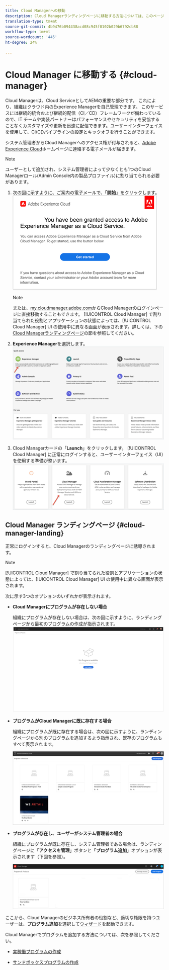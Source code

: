```yaml
---
title: Cloud Managerへの移動
description: Cloud Managerランディングページに移動する方法については、このページを参照してください
translation-type: tm+mt
source-git-commit: 4b9476b094438acd08c945f0102b029b6792cb88
workflow-type: tm+mt
source-wordcount: '445'
ht-degree: 24%

---
```



# Cloud Manager に移動する {#cloud-manager}

Cloud Managerは、Cloud ServiceとしてAEMの重要な部分です。 これにより、組織はクラウド内のExperience Managerを自己管理できます。 このサービスには継続的統合および継続的配信（CI／CD）フレームワークが備わっているので、IT チームや実装パートナーはパフォーマンスやセキュリティを妥協することなくカスタマイズや更新を迅速に配信できます。ユーザーインターフェイスを使用して、CI/CDパイプラインの設定とキックオフを行うことができます。

システム管理者からCloud Managerへのアクセス権が付与されると、[Adobe Experience Cloud](https://experience.adobe.com)ホームページに連絡する電子メールが届きます。

>[!NOTE]
>ユーザーとして追加され、システム管理者によって少なくとも1つのCloud Managerロール(Admin Console内の製品プロファイル)に割り当てられる必要があります。

1. 次の図に示すように、ご案内の電子メールで、**「開始**」をクリックします。
   ![](/help/onboarding/what-is-required/assets/get-started-email.png)

   >[!NOTE]
   >または、[my.cloudmanager.adobe.com](https://my.cloudmanager.adobe.com/)からCloud Managerのログインページに直接移動することもできます。 [!UICONTROL Cloud Manager] で割り当てられた役割とアプリケーションの状態によっては、[!UICONTROL Cloud Manager] UI の使用中に異なる画面が表示されます。詳しくは、下の[Cloud Managerランディングページ](#cloud-manager-landing)の節を参照してください。

1. **Experience Manager**を選択します。
   ![](/help/onboarding/getting-access-to-aem-in-cloud/assets/landing-page1.png)

1. Cloud Managerカードの「**Launch**」をクリックします。 [!UICONTROL Cloud Manager] に正常にログインすると、ユーザーインターフェイス（UI）を使用する準備が整います。
   ![](/help/onboarding/getting-access-to-aem-in-cloud/assets/landing-page2.png)


## Cloud Manager ランディングページ {#cloud-manager-landing}

正常にログインすると、Cloud Managerのランディングページに誘導されます。

>[!NOTE]
>[!UICONTROL Cloud Manager] で割り当てられた役割とアプリケーションの状態によっては、[!UICONTROL Cloud Manager] UI の使用中に異なる画面が表示されます。

次に示す3つのオプションのいずれかが表示されます。

* **Cloud Managerにプログラムが存在しない場合**

   組織にプログラムが存在しない場合は、次の図に示すように、ランディングページから最初のプログラムの作成が指示されます。
   ![](/help/onboarding/getting-access-to-aem-in-cloud/assets/first_timelogin0.png)

* **プログラムがCloud Managerに既に存在する場合**

   組織にプログラムが既に存在する場合は、次の図に示すように、ランディングページから別のプログラムを追加するよう指示され、既存のプログラムもすべて表示されます。

   ![](/help/onboarding/getting-access-to-aem-in-cloud/assets/first_timelogin1.png)

* **プログラムが存在し、ユーザーがシステム管理者の場合**

   組織にプログラムが既に存在し、システム管理者である場合は、ランディングページに&#x200B;**「アクセスを管理**」ボタンと&#x200B;**「プログラム追加**」オプションが表示されます（下図を参照）。

   ![](/help/onboarding/getting-access-to-aem-in-cloud/assets/admin-console-4.png)

ここから、Cloud Managerのビジネス所有者の役割など、適切な権限を持つユーザーは、**プログラム追加**&#x200B;を選択して[ウィザード](/help/onboarding/getting-access-to-aem-in-cloud/using-the-wizard.md)を起動できます。

Cloud Managerでプログラムを追加する方法については、次を参照してください。

* [実稼働プログラムの作成](/help/onboarding/getting-access-to-aem-in-cloud/creating-production-program.md)

* [サンドボックスプログラムの作成](/help/onboarding/getting-access-to-aem-in-cloud/creating-sandbox-program.md)